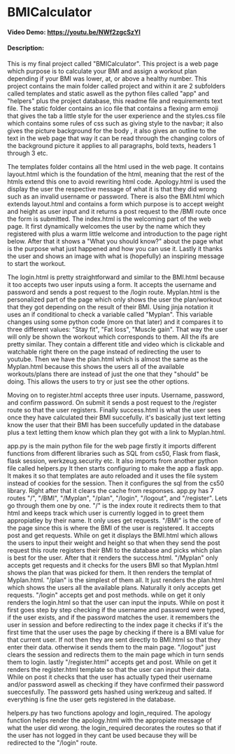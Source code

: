 # BMICalculator
#### Video Demo:  <https://youtu.be/NWf2zgcSzYI>
#### Description:
This is my final project called "BMICalculator". This project is a web page which purpose is to calculate your BMI and assign a workout plan depending if your BMI was lower, at, or above a healthy number.
This project contains the main folder called project and within it are 2 subfolders called templates and static aswell as the python files called "app" and "helpers" plus the project database, this readme file and requirements text file.
The static folder contains an ico file that contains a flexing arm emoji that gives the tab a little style for the user experience and the styles.css file which contains some rules of css such as giving style to the navbar; it also gives the picture background for the body
, it also gives an outline to the text in the web page that way it can be read through the changing colors of the background picture it applies to all paragraphs, bold texts, headers 1 through 3 etc.

The templates folder contains all the html used in the web page. It contains layout.html which is the foundation of the html, meaning that the rest of the htmls extend this one to avoid rewriting html code.
Apology.html is used the display the user the respective message of what it is that they did wrong such as an invalid username or password.
There is also the BMI.html which extends layout.html and contains a form which purpose is to accept weight and height as user input and it returns a post request to the /BMI route once the form is submitted.
The index.html is the welcoming part of the web page. It first dynamically welcomes the user by the name which they registered with plus a warm little welcome and introduction to the page right below.
After that it shows a "What you should know?" about the page what is the purpose what just happened and how you can use it. Lastly it thanks the user and shows an image with what is (hopefully) an inspiring message to start the workout.

The login.html is pretty straightforward and similar to the BMI.html because it too accepts two user inputs using a form. It accepts the username and password and sends a post request to the /login route.
Myplan.html is the personalized part of the page which only shows the user the plan/workout that they got depending on the result of their BMI. Using jinja notation it uses an if conditional to check a variable called "Myplan".
This variable changes using some python code (more on that later) and it compares it to three different values: "Stay fit", "Fat loss", "Muscle gain". That way the user will only be shown the workout which corresponds to them.
All the ifs are pretty similar. They contain a different title and video which is clickable and watchable right there on the page instead of redirecting the user to youtube.
Then we have the plan.html which is almost the same as the Myplan.html because this shows the users all of the available workouts/plans there are instead of just the one that they "should" be doing. This allows the users to try or just see the other options.

Moving on to register.html accepts three user inputs. Username, password, and confirm password. On submit it sends a post request to the /register route so that the user registers.
Finally success.html is what the user sees once they have calculated their BMI succefully. it's basically just text letting know the user that their BMI has been succefully updated in the database
plus a text letting them know which plan they got with a link to Myplan.html.

app.py is the main python file for the web page firstly it imports different functions from different libraries such as SQL from cs50, Flask from flask, flask session, werkzeug.security etc. It also imports from another python file called helpers.py
It then starts configuring to make the app a flask app. It makes it so that templates are auto reloaded and it uses the file system instead of cookies for the session. Then it configures the sql from the cs50 library. Right after that it clears the cache from responses.
app.py has 7 routes "/", "/BMI", "/Myplan", "/plan", "/login", "/logout", and "/register". Lets go through them one by one.
"/" is the index route it redirects them to that html and keeps track which user is currently logged in to greet them appropiatley by their name. It only uses get requests.
"/BMI" is the core of the page since this is where the BMI of the user is registered. It accepts post and get requests. While on get it displays the BMI.html which allows the users to input their weight and height so that when they send the post request
this route registers their BMI to the database and picks which plan is best for the user. After that it renders the success.html.
"/Myplan" only accepts get requests and it checks for the users BMI so that Myplan.html shows the plan that was picked for them. It then renders the templat of Myplan.html.
"/plan" is the simplest of them all. It just renders the plan.html which shows the users all the available plans. Naturally it only accepts get requests.
"/login" accepts get and post methods. while on get it only renders the login.html so that the user can input the inputs. While on post it first goes step by step checking if the username and password were typed, if the user exists, and if the password matches the user.
it remembers the user in session and before redirecting to the index page it checks if it's the first time that the user uses the page by checking if there is a BMI value for that current user. If not then they are sent directly to BMI.html so that they enter their data.
otherwise it sends them to the main page.
"/logout" just clears the session and redirects them to the main page which in turn sends them to login.
lastly "/register.html" accepts get and post. While on get it renders the register.html template so that the user can input their data. While on post it checks that the user has actually typed their username and/or password aswell as checking if they
have confirmed their password sueccesfully. The password gets hashed using werkzeug and salted. If everything is fine the user gets registered in the database.

helpers.py has two functions apology and login_required. The apology function helps render the apology.html with the appropiate message of what the user did wrong. the login_required decorates the routes so that if the user has not logged in they cant be used because they will be redirected to the "/login" route.